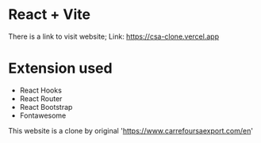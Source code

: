 # React + Vite 

There is a link to visit website; Link: https://csa-clone.vercel.app

# Extension used
- React Hooks
- React Router
- React Bootstrap
- Fontawesome

This website is a clone by original 'https://www.carrefoursaexport.com/en'

